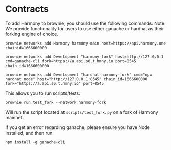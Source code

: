 # Contracts

To add Harmony to brownie, you should use the following commands:
Note: We provide functionality for users to use either ganache or hardhat as their forking engine of choice.

```
brownie networks add Harmony harmony-main host=https://api.harmony.one chainid=1666600000

brownie networks add Development "harmony-fork" host=http://127.0.0.1 cmd=ganache-cli fork=https://a.api.s0.t.hmny.io port=8545 chain_id=1666600000

brownie networks add Development "hardhat-harmony-fork" cmd="npx hardhat node" host="http://127.0.0.1:8545" chain_id=1666600000 fork="https://a.api.s0.t.hmny.io" port=8545
```

This allows you to run scripts/tests:

`brownie run test_fork --network harmony-fork`

Will run the script located at `scripts/test_fork.py` on a fork of Harmony mainnet.

If you get an error regarding ganache, please ensure you have Node installed, and then run:

```
npm install -g ganache-cli
```